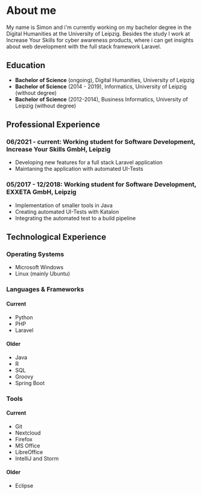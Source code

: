 # About me

<!--
**Owlwasrowk/Owlwasrowk** is a ✨ _special_ ✨ repository because its `README.md` (this file) appears on your GitHub profile.

Here are some ideas to get you started:

- 🔭 I’m currently working on ...
- 🌱 I’m currently learning ...
- 👯 I’m looking to collaborate on ...
- 🤔 I’m looking for help with ...
- 💬 Ask me about ...
- 📫 How to reach me: ...
- 😄 Pronouns: ...
- ⚡ Fun fact: ...
-->

My name is Simon and i'm currently working on my bachelor degree in the Digital Humanities at the University of Leipzig. Besides the study I work at Increase Your Skills for cyber awareness products, where i can get insights about web development with the full stack framework Laravel.

## Education

- **Bachelor of Science** (ongoing), Digital Humanities, University of Leipzig
- **Bachelor of Science** (2014 - 2019), Informatics, University of Leipzig (without degree)
- **Bachelor of Science** (2012-2014), Business Informatics, University of Leipzig (without degree)

## Professional Experience

### 06/2021 - current: Working student for Software Development, Increase Your Skills GmbH, Leipzig

* Developing new features for a full stack Laravel application
* Maintaning the application with automated UI-Tests

### 05/2017 - 12/2018: Working student for Software Development, EXXETA GmbH, Leipzig

* Implementation of smaller tools in Java
* Creating automated UI-Tests with Katalon
* Integrating the automated test to a build pipeline

## Technological Experience
### Operating Systems
* Microsoft Windows
* Linux (mainly Ubuntu)

### Languages & Frameworks
#### Current

* Python
* PHP
* Laravel

#### Older

* Java
* R
* SQL
* Groovy
* Spring Boot

### Tools
#### Current

* Git
* Nextcloud
* Firefox
* MS Office
* LibreOffice
* IntelliJ and Storm

#### Older

* Eclipse
